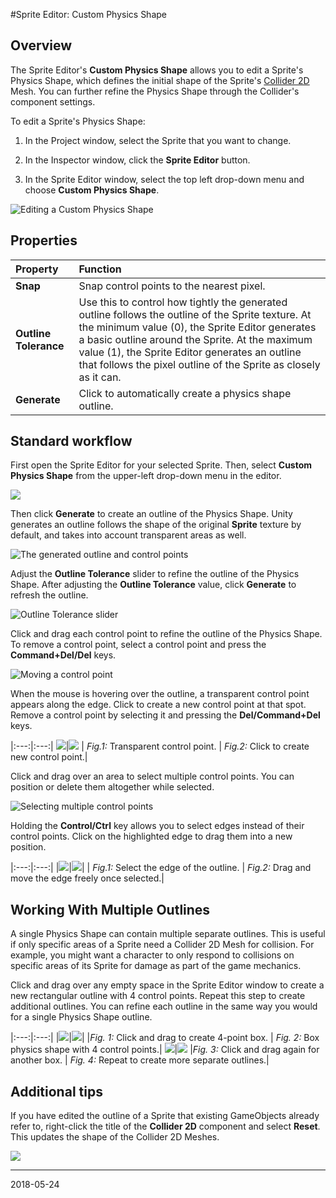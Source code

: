 #Sprite Editor: Custom Physics Shape

## Overview

The Sprite Editor's __Custom Physics Shape__ allows you to edit a Sprite's Physics Shape, which defines the initial shape of the Sprite's [Collider 2D](Collider2D) Mesh. You can further refine the Physics Shape through the Collider's component settings.

To edit a Sprite's Physics Shape:

1. In the Project window, select the Sprite that you want to change. 

2. In the Inspector window, click the __Sprite Editor__ button.

3. In the Sprite Editor window, select the top left drop-down menu and choose __Custom Physics Shape__.


![Editing a __Custom Physics Shape__](../uploads/Main/2D_CustomPS_image_0.png)

## Properties

|**Property**|**Function**|
|:---|:---|
|**Snap**|Snap control points to the nearest pixel.|
|**Outline Tolerance**|Use this to control how tightly the generated outline follows the outline of the Sprite texture. At the minimum value (0), the Sprite Editor generates a basic outline around the Sprite. At the maximum value (1), the Sprite Editor generates an outline that follows the pixel outline of the Sprite as closely as it can.|
|**Generate**|Click to automatically create a physics shape outline.|

## Standard workflow

First open the Sprite Editor for your selected Sprite. Then, select __Custom Physics Shape__ from the upper-left drop-down menu in the editor.

![](../uploads/Main/2D_CustomPS_image_1.png)

Then click **Generate** to create an outline of the Physics Shape. Unity generates an outline follows the shape of the original **Sprite** texture by default, and takes into account transparent areas as well.

![The generated outline and control points](../uploads/Main/2D_CustomPS_image_2.png)

Adjust the **Outline Tolerance** slider to refine the outline of the Physics Shape. After adjusting the **Outline Tolerance** value, click **Generate** to refresh the outline.

![Outline Tolerance slider](../uploads/Main/2D_CustomPS_image_3.png)

Click and drag each control point to refine the outline of the Physics Shape. To remove a control point, select a control point and press the **Command+Del/Del** keys. 

![Moving a control point](../uploads/Main/2D_CustomPS_image_4.png)

When the mouse is hovering over the outline, a transparent control point appears along the edge. Click to create a new control point at that spot. Remove a control point by selecting it and pressing the **Del/Command+Del** keys.

|:---:|:---:|
![](../uploads/Main/2D_CustomPS_image_5.png)|![](../uploads/Main/2D_CustomPS_image_6.png)
| *Fig.1:* Transparent control point. | *Fig.2:* Click to create new control point.|

Click and drag over an area to select multiple control points. You can position or delete them altogether while selected.

![Selecting multiple control points](../uploads/Main/2D_CustomPS_image_7.png)

Holding the **Control/Ctrl** key allows you to select edges instead of their control points. Click on the highlighted edge to drag them into a new position.

|:---:|:---:|
|![](../uploads/Main/2D_CustomPS_image_8.png)|![](../uploads/Main/2D_CustomPS_image_9.png)|
| *Fig.1:* Select the edge of the outline. | *Fig.2:* Drag and move the edge freely once selected.|

## Working With Multiple Outlines

A single Physics Shape can contain multiple separate outlines. This is useful if only specific areas of a Sprite need a Collider 2D Mesh for collision. For example, you might want a character to only respond to  collisions on specific areas of its Sprite for damage as part of the game mechanics.

Click and drag over any empty space in the Sprite Editor window to create a new rectangular outline with 4 control points. Repeat this step to create additional outlines. You can refine each outline in the same way you would for a single Physics Shape outline.

|:---:|:---:|
|![](../uploads/Main/2D_CustomPS_image_10.png)|![](../uploads/Main/2D_CustomPS_image_11.png)|
|*Fig. 1:* Click and drag to create 4-point box. | *Fig. 2:* Box physics shape with 4 control points.|
![](../uploads/Main/2D_CustomPS_image_12.png)|![](../uploads/Main/2D_CustomPS_image_13.png)
|*Fig. 3:* Click and drag again for another box. | *Fig. 4:* Repeat to create more separate outlines.|

## Additional tips

If you have edited the outline of a Sprite that existing GameObjects already refer to, right-click the title of the **Collider 2D** component and select **Reset**. This updates the shape of the Collider 2D Meshes. 

![](../uploads/Main/2D_CustomPS_image_14.png)

---

<span class="page-edit"> 2018-05-24  <!-- include IncludeTextNewPageYesEdit --></span>